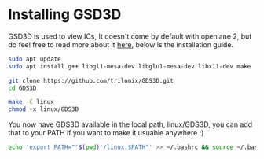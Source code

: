 # Installing GSD3D

GSD3D is used to view ICs, It doesn't come by default with openlane 2, but do feel free to read more about it [here](https://github.com/trilomix/GDS3D), below is the installation guide.

```sh
sudo apt update
sudo apt install g++ libgl1-mesa-dev libglu1-mesa-dev libx11-dev make

git clone https://github.com/trilomix/GDS3D.git
cd GDS3D

make -C linux
chmod +x linux/GDS3D
```

You now have GDS3D available in the local path, linux/GDS3D, you can add that to your PATH if you want to make it usuable anywhere :)

```sh
echo 'export PATH="'$(pwd)'/linux:$PATH"' >> ~/.bashrc && source ~/.bashrc
```

